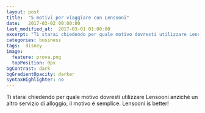 ```yaml
---
layout: post
title:  "5 motivi per viaggiare con Lensooni"
date:   2017-03-02 00:00:00
last_modified_at:  2017-03-01 01:00:00
excerpt: "Ti starai chiedendo per quale motivo dovresti utilizzare Lensooni anziché un altro servizio di alloggio..."
categories: business
tags:  disney
image:
  feature: prova.png
  topPosition: 0px
bgContrast: dark
bgGradientOpacity: darker
syntaxHighlighter: no
---
```


Ti starai chiedendo per quale motivo dovresti utilizzare Lensooni anziché un altro servizio di alloggio, il motivo è semplice. Lensooni is better!
